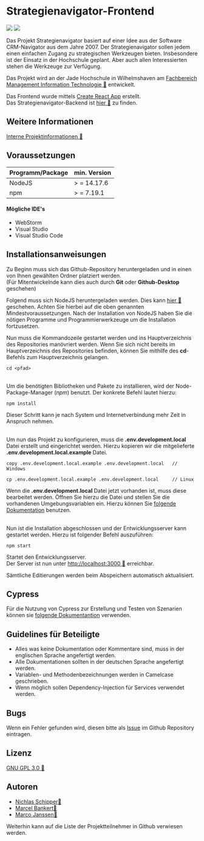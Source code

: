 # Strategienavigator-Frontend

![](https://shields.io/github/package-json/v/ricom/Strategienavigator-frontend?style=flat-square) ![](https://img.shields.io/github/license/ricom/strategienavigator-frontend?style=flat-square)

Das Projekt Strategienavigator basiert auf einer Idee aus der Software CRM-Navigator aus dem Jahre 2007. Der Strategienavigator
sollen jedem einen einfachen Zugang zu strategischen Werkzeugen bieten. Insbesondere ist der Einsatz in der Hochschule
geplant. Aber auch allen Interessierten stehen die Werkzeuge zur Verfügung.

Das Projekt wird an der Jade Hochschule in Wilhelmshaven
am [Fachbereich Management Information Technologie :link:](https://www.jade-hs.de/mit/) entwickelt.

Das Frontend wurde mittels [Create React App](https://github.com/facebook/create-react-app) erstellt.  
Das Strategienavigator-Backend ist [hier :link:](https://github.com/ricom/Strategienavigator-backend) zu finden.

## Weitere Informationen

[Interne Projektinformationen :link:](https://moodle.jade-hs.de/moodle/course/view.php?id=521&section=4)

## Voraussetzungen

| Programm/Package | min. Version |
|------------------|--------------|
| NodeJS           | > = 14.17.6  |
| npm              | > = 7.19.1   |

#### Mögliche IDE's

- WebStorm
- Visual Studio
- Visual Studio Code

## Installationsanweisungen

Zu Beginn muss sich das Github-Repository heruntergeladen und in einen von Ihnen gewählten Ordner platziert werden.  
(Für Mitentwickelnde kann dies auch durch **Git** oder **Github-Desktop** geschehen)<br />

Folgend muss sich NodeJS heruntergeladen werden. Dies kann [hier :link:](https://nodejs.org/de/) geschehen. Achten Sie
hierbei auf die oben genannten Mindestvoraussetzungen. Nach der Installation von NodeJS haben Sie die nötigen Programme
und Programmierwerkzeuge um die Installation fortzusetzen.<br />

Nun muss die Kommandozeile gestartet werden und ins Hauptverzeichnis des Repositories manövriert werden. Wenn Sie sich
nicht bereits im Hauptverzeichnis des Repositories befinden, können Sie mithilfe des **cd**-Befehls zum Hauptverzeichnis
gelangen.

```
cd <pfad>
```

<br />Um die benötigten Bibliotheken und Pakete zu installieren, wird der Node-Package-Manager (*npm*) benutzt. Der
konkrete Befehl lautet hierzu:

```shell
npm install
```

Dieser Schritt kann je nach System und Internetverbindung mehr Zeit in Anspruch nehmen.<br /><br />

Um nun das Projekt zu konfigurieren, muss die **.env.development.local** Datei erstellt und eingerichtet werden. Hierzu
kopieren wir die
mitgelieferte **.env.development.local.example** Datei.

```shell
copy .env.development.local.example .env.development.local   // Windows
```

```shell
cp .env.development.local.example .env.development.local     // Linux
```

Wenn die **.env.development.local** Datei jetzt vorhanden ist, muss diese bearbeitet werden. Öffnen Sie hierzu die Datei
und stellen Sie
die vorhandenen Umgebungsvariablen ein. Hierzu können Sie [folgende Dokumentation](./ENV.md) benutzen.<br /><br />

Nun ist die Installation abgeschlossen und der Entwicklungsserver kann gestartet werden. Hierzu ist folgender Befehl
auszuführen:

```shell
npm start
```

Startet den Entwicklungsserver.  
Der Server ist nun unter [http://localhost:3000 :link:](http://localhost:3000) erreichbar.

Sämtliche Editierungen werden beim Abspeichern automatisch aktualisiert.

## Cypress

Für die Nutzung von Cypress zur Erstellung und Testen von Szenarien können sie [folgende Dokumentantion](./TESTING.md)
verwenden.

## Guidelines für Beteiligte

- Alles was keine Dokumentation oder Kommentare sind, muss in der englischen Sprache angefertigt werden.
- Alle Dokumentationen sollten in der deutschen Sprache angefertigt werden.
- Variablen- und Methodenbezeichnungen werden in Camelcase geschrieben.
- Wenn möglich sollen Dependency-Injection für Services verwendet werden.

## Bugs

Wenn ein Fehler gefunden wird, diesen bitte als [Issue](https://github.com/ricom/Strategienavigator-frontend/issues) im Github
Repository eintragen.

## Lizenz

[GNU GPL 3.0 :link:](https://www.gnu.org/licenses/gpl-3.0.de.html)

## Autoren

- [Nichlas Schipper:link:](https://github.com/nic-schi)
- [Marcel Bankert:link:](https://github.com/Marce200700)
- [Marco Janssen:link:](https://github.com/ma1160)

Weiterhin kann auf die Liste der Projektteilnehmer in Github verwiesen werden.
